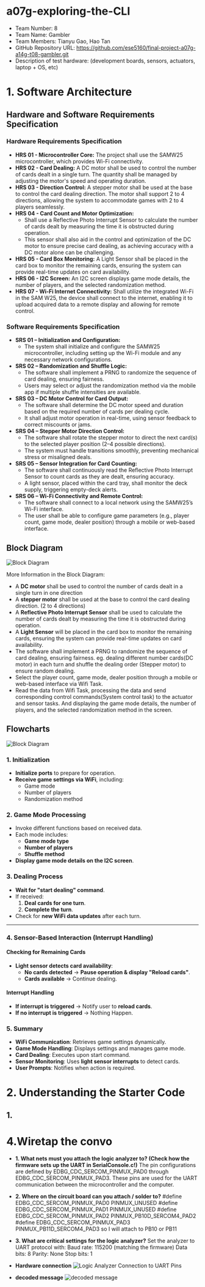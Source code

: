 # a07g-exploring-the-CLI

* Team Number: 8
* Team Name: Gambler
* Team Members: Tianyu Gao, Hao Tan
* GitHub Repository URL: https://github.com/ese5160/final-project-a07g-a14g-t08-gambler.git
* Description of test hardware: (development boards, sensors, actuators, laptop + OS, etc)

# 1. Software Architecture  

## Hardware and Software Requirements Specification

### Hardware Requirements Specification

- **HRS 01 - Microcontroller Core:** The project shall use the SAMW25 microcontroller, which provides Wi-Fi connectivity.
- **HRS 02 - Card Dealing:** A DC motor shall be used to control the number of cards dealt in a single turn. The quantity shall be managed by adjusting the motor's speed and operating duration.
- **HRS 03 - Direction Control:** A stepper motor shall be used at the base to control the card dealing direction. The motor shall support 2 to 4 directions, allowing the system to accommodate games with 2 to 4 players seamlessly.
- **HRS 04 - Card Count and Motor Optimization:**   
  - Shall use a Reflective Photo Interrupt Sensor to calculate the number of cards dealt by measuring the time it is obstructed during operation.
  - This sensor shall also aid in the control and optimization of the DC motor to ensure precise card dealing, as achieving accuracy with a DC motor alone can be challenging.
- **HRS 05 - Card Box Monitoring:** A Light Sensor shall be placed in the card box to monitor the remaining cards, ensuring the system can provide real-time updates on card availability.
- **HRS 06 - I2C Screen:** An I2C screen displays game mode details, the number of players, and the selected randomization method.
- **HRS 07 - Wi-Fi Internet Connectivity:** Shall utilize the integrated Wi-Fi in the SAM W25, the device shall connect to the internet, enabling it to upload acquired data to a remote display and allowing for remote control.

### Software Requirements Specification

- **SRS 01 – Initialization and Configuration:**
  - The system shall initialize and configure the SAMW25 microcontroller, including setting up the Wi-Fi module and any necessary network configurations.
- **SRS 02 – Randomization and Shuffle Logic:**
  - The software shall implement a PRNG to randomize the sequence of card dealing, ensuring fairness.
  - Users may select or adjust the randomization method via the mobile app if multiple shuffle intensities are available.
- **SRS 03 – DC Motor Control for Card Output:**
  - The software shall determine the DC motor speed and duration based on the required number of cards per dealing cycle.
  - It shall adjust motor operation in real-time, using sensor feedback to correct miscounts or jams.
- **SRS 04 – Stepper Motor Direction Control:**
  - The software shall rotate the stepper motor to direct the next card(s) to the selected player position (2–4 possible directions).
  - The system must handle transitions smoothly, preventing mechanical stress or misaligned deals.  
- **SRS 05 – Sensor Integration for Card Counting:**
  - The software shall continuously read the Reflective Photo Interrupt Sensor to count cards as they are dealt, ensuring accuracy.
  - A light sensor, placed within the card tray, shall monitor the deck supply, triggering empty-deck alerts.
- **SRS 06 – Wi-Fi Connectivity and Remote Control:**
  - The software shall connect to a local network using the SAMW25’s Wi-Fi interface.
  - The user shall be able to configure game parameters (e.g., player count, game mode, dealer position) through a mobile or web-based interface.


## Block Diagram   

![Block Diagram](./A07G/BlockDiagram.png)

More Information in the Block Diagram:
- A **DC motor** shall be used to control the number of cards dealt in a single turn in one direction
- A **stepper motor** shall be used at the base to control the card dealing direction. (2 to 4 directions)
- A **Reflective Photo Interrupt Sensor** shall be used to calculate the number of cards dealt by measuring the time it is obstructed during operation.
- A **Light Sensor** will be placed in the card box to monitor the remaining cards, ensuring the system can provide real-time updates on card availability.
- The software shall implement a PRNG to randomize the sequence of card dealing, ensuring fairness. eg. dealing different number cards(DC motor) in each turn and shuffle the dealing order (Stepper motor) to ensure random dealing.
- Select the player count, game mode, dealer position through a mobile or web-based interface via Wifi Task.
- Read the data from Wifi Task, processing the data and send corresponding control commands(System control task) to the actuator and sensor tasks. And displaying the game mode details, the number of players, and the selected randomization method in the screen.


## Flowcharts  

![Block Diagram](./A07G/FlowCharts.png)



### **1. Initialization**
- **Initialize ports** to prepare for operation.
- **Receive game settings via WiFi**, including:
  - Game mode
  - Number of players
  - Randomization method

### **2. Game Mode Processing**
- Invoke different functions based on received data.
- Each mode includes:
  - **Game mode type**
  - **Number of players**
  - **Shuffle method**
- **Display game mode details on the I2C screen**.

### **3. Dealing Process**
- **Wait for "start dealing" command**.
- If received:
  1. **Deal cards for one turn**.
  2. **Complete the turn**.
- Check for **new WiFi data updates** after each turn.

---

### **4. Sensor-Based Interaction (Interrupt Handling)**
#### **Checking for Remaining Cards**
- **Light sensor detects card availability**:
  - **No cards detected** → **Pause operation & display "Reload cards"**.
  - **Cards available** → Continue dealing.

#### **Interrupt Handling**
- **If interrupt is triggered** → Notify user to **reload cards**.
- **If no interrupt is triggered** → Nothing Happen.



### **5. Summary**
- **WiFi Communication**: Retrieves game settings dynamically.
- **Game Mode Handling**: Displays settings and manages game mode.
- **Card Dealing**: Executes upon start command.
- **Sensor Monitoring**: Uses **light sensor interrupts** to detect cards.
- **User Prompts**: Notifies when action is required.

# 2. Understanding the Starter Code

## 1.

# 4.Wiretap the convo

- **1. What nets must you attach the logic analyzer to? (Check how the firmware sets up the UART in SerialConsole.c!)**
The pin configurations are defined by EDBG_CDC_SERCOM_PINMUX_PAD0 through EDBG_CDC_SERCOM_PINMUX_PAD3. These pins are used for the UART communication between the microcontroller and the computer.

- **2. Where on the circuit board can you attach / solder to?**
#define EDBG_CDC_SERCOM_PINMUX_PAD0  PINMUX_UNUSED
#define EDBG_CDC_SERCOM_PINMUX_PAD1  PINMUX_UNUSED
#define EDBG_CDC_SERCOM_PINMUX_PAD2  PINMUX_PB10D_SERCOM4_PAD2
#define EDBG_CDC_SERCOM_PINMUX_PAD3  PINMUX_PB11D_SERCOM4_PAD3
so I will attach to PB10 or PB11


- **3. What are critical settings for the logic analyzer?**
Set the analyzer to UART protocol with:
Baud rate: 115200 (matching the firmware)
Data bits: 8
Parity: None
Stop bits: 1

- **Hardware connection**
![Logic Analyzer Connection to UART Pins](images/A07G_HWconnection.png)

- **decoded message**
![ decoded message](images/A07G_4.3.png)
